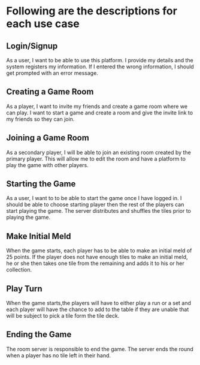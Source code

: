 # Following are the descriptions for each use case
## Login/Signup
As a user, I want to be able to use this platform. I provide my details and the system registers my information. If I entered the wrong information, I should get prompted with an error message.

## Creating a Game Room
As a player, I want to invite my friends and create a game room where we can play. I want to start a game and create a room and give the invite link to my friends so they can join.

## Joining a Game Room
As a secondary player, I will be able to join an existing room created by the primary player. This will allow me to edit the room and have a platform to play the game with other players.

## Starting the Game
As a user, I want to to be able to start the game once I have logged in. I should be able to choose starting player then the rest of the players can start playing the game. The server distributes and shuffles the tiles prior to playing the game.

## Make Initial Meld
When the game starts, each player has to be able to make an initial meld of 25 points. If the player does not have enough tiles to make an initial meld, he or she then takes one tile from the remaining and adds it to his or her collection. 
## Play Turn
When the game starts,the players will have to either play a run or a set and each player will have the chance to add to the table if they are unable that will be subject to pick a tile form the tile deck.

## Ending the Game
The room server is responsible to end the game. The server ends the round when a player has no tile left in their hand. 
